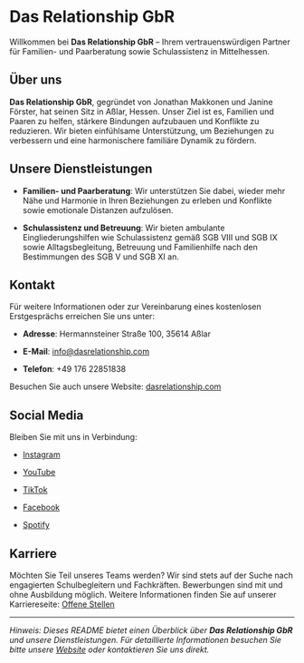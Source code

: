 # Das Relationship GbR

Willkommen bei **Das Relationship GbR** – Ihrem vertrauenswürdigen Partner für Familien- und Paarberatung sowie Schulassistenz in Mittelhessen.

## Über uns

**Das Relationship GbR**, gegründet von Jonathan Makkonen und Janine Förster, hat seinen Sitz in Aßlar, Hessen. Unser Ziel ist es, Familien und Paaren zu helfen, stärkere Bindungen aufzubauen und Konflikte zu reduzieren. Wir bieten einfühlsame Unterstützung, um Beziehungen zu verbessern und eine harmonischere familiäre Dynamik zu fördern.

## Unsere Dienstleistungen

- **Familien- und Paarberatung**: Wir unterstützen Sie dabei, wieder mehr Nähe und Harmonie in Ihren Beziehungen zu erleben und Konflikte sowie emotionale Distanzen aufzulösen.

- **Schulassistenz und Betreuung**: Wir bieten ambulante Eingliederungshilfen wie Schulassistenz gemäß SGB VIII und SGB IX sowie Alltagsbegleitung, Betreuung und Familienhilfe nach den Bestimmungen des SGB V und SGB XI an.

## Kontakt

Für weitere Informationen oder zur Vereinbarung eines kostenlosen Erstgesprächs erreichen Sie uns unter:

- **Adresse**: Hermannsteiner Straße 100, 35614 Aßlar

- **E-Mail**: info@dasrelationship.com
  
- **Telefon**: +49 176 22851838

Besuchen Sie auch unsere Website: [dasrelationship.com](https://dasrelationship.com/)

## Social Media

Bleiben Sie mit uns in Verbindung:

- [Instagram](https://www.instagram.com/dasrelationship)

- [YouTube](https://www.youtube.com/@DasRelationship)

- [TikTok](https://www.tiktok.com/@dasrelationship)

- [Facebook](https://www.facebook.com/DasRelationship/)

- [Spotify](https://open.spotify.com/show/5yK5kzqhh1WJekEjvKImdE)

## Karriere

Möchten Sie Teil unseres Teams werden? Wir sind stets auf der Suche nach engagierten Schulbegleitern und Fachkräften. Bewerbungen sind mit und ohne Ausbildung möglich. Weitere Informationen finden Sie auf unserer Karriereseite: [Offene Stellen](https://dasrelationship.com/jobs/)

---

*Hinweis: Dieses README bietet einen Überblick über **Das Relationship GbR** und unsere Dienstleistungen. Für detaillierte Informationen besuchen Sie bitte unsere [Website](https://dasrelationship.com/) oder kontaktieren Sie uns direkt.* 
